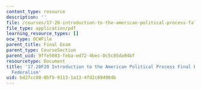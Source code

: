 ```yaml
---
content_type: resource
description: ''
file: /courses/17-20-introduction-to-the-american-political-process-fall-2020/bd27cc880bf591131a134fd2c69498db_MIT17_20F20_FinalExam_Example3.pdf
file_type: application/pdf
learning_resource_types: []
ocw_type: OCWFile
parent_title: Final Exam
parent_type: CourseSection
parent_uid: 9ffe5083-feba-ed72-4bec-0c5c85da94bf
resourcetype: Document
title: '17.20F20 Introduction to the American Political Process Final Exam Example:
  Federalism'
uid: bd27cc88-0bf5-9113-1a13-4fd2c69498db
---
```

